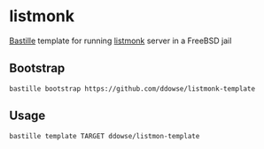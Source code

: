 # listmonk 
[Bastille](https://github.com/bastillebsd/bastille) template for running [listmonk](https://listmonk.app) server in a FreeBSD jail


## Bootstrap

```shell
bastille bootstrap https://github.com/ddowse/listmonk-template
```

## Usage

```shell
bastille template TARGET ddowse/listmon-template
```
